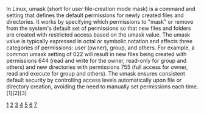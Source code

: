 In Linux, umask (short for user file-creation mode mask) is a command and setting that defines the default permissions for
newly created files and directories. It works by specifying which permissions to "mask" or remove from the system's default
set of permissions so that new files and folders are created with restricted access based on the umask value. The umask value
is typically expressed in octal or symbolic notation and affects three categories of permissions: user (owner), group, and
others. For example, a common umask setting of 022 will result in new files being created with permissions 644 (read and
write for the owner, read-only for group and others) and new directories with permissions 755 (full access for owner, read
and execute for group and others). The umask ensures consistent default security by controlling access levels automatically
upon file or directory creation, avoiding the need to manually set permissions each time.[1][2][3]

[1](https://phoenixnap.com/kb/what-is-umask) [2](https://www.liquidweb.com/blog/what-is-umask-and-how-to-use-it-effectively/)
[3](https://www.geeksforgeeks.org/linux-unix/umask-command-in-linux-with-examples/)
[4](https://www.cbtnuggets.com/blog/technology/system-admin/umask-file-permissions-a-crash-course)
[5](https://wiki.archlinux.org/title/Umask) [6](https://man7.org/linux/man-pages/man2/umask.2.html)
[7](https://linux-audit.com/filesystems/file-permissions/set-default-file-permissions-with-umask/)
